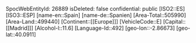 ﻿---
location: [40.0911,-2.86673]
type: Country
tags:
- geo/Country
---
SpocWebEntityId: 26889
isDeleted: false
confidential: public
[ISO2::ES]
[ISO3::ESP]
[name-en::Spain]
[name-de::Spanien]
[Area-Total::505990]
[Area-Land::499440]
[Continent::[[Europe]]]
[VehicleCode::E]
[Capital::[[Madrid]]]
[Alcohol-l::11.6]
[Language-Id::492]
[geo-lon::-2.86673]
[geo-lat::40.0911]

